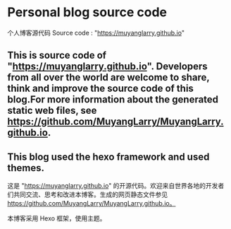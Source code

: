 # Personal blog source code
个人博客源代码
Source code : "https://muyanglarry.github.io"

## This is source code of "https://muyanglarry.github.io". Developers from all over the world are welcome to share, think and improve the source code of this blog.For more information about the generated static web files, see https://github.com/MuyangLarry/MuyangLarry.github.io.

## This blog used the hexo framework and used themes.

这是 "https://muyanglarry.github.io" 的开源代码。欢迎来自世界各地的开发者们共同交流、思考和改进本博客。生成的网页静态文件参见 https://github.com/MuyangLarry/MuyangLarry.github.io。

本博客采用 Hexo 框架，使用主题。
